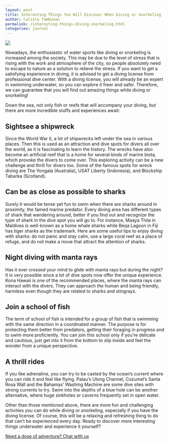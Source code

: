 ```yaml
---
layout: post
title: Interesting Things You Will Discover When Diving or Snorkeling
author: Calista Tambunan
permalink: /interesting-things-diving-snorkeling.html
categories: journal
---
```


<img src="https://i.imgur.com/fh8xg9O.jpg" class="img-responsive post-feat-img" />

Nowadays, the enthusiastic of water sports like diving or snorkeling is increased among the society. This may be due to the level of stress that is rising with the work and atmosphere of the city, so people absolutely need to escape to nature as a solution to relieve the stress. If you want to get a satisfying experience in diving, it is advised to get a diving license from professional dive center. With a diving license, you will already be an expert in swimming underwater, so you can explore it freer and safer. Therefore, we can guarantee that you will find out amazing things while diving or snorkeling!

Down the sea, not only fish or reefs that will accompany your diving, but there are more incredible stuffs and experiences await:
## Sightsee a shipwreck
Since the World War II, a lot of shipwrecks left under the sea in various places. Then this is used as an attraction and dive spots for divers all over the world, as it is fascinating to learn the history. The wrecks have also become an artificial reef that is a home for several kinds of marine biota, which provoke the divers to come over. This exploring activity can be a new challenge and thrill for divers too. Some of the famous spots for wreck diving are The Yongala (Australia), USAT Liberty (Indonesia), and Blockship Tabarka (Scotland).
## Can be as close as possible to sharks
Surely it would be tense yet fun to swim when there are sharks around in proximity, the famed marine predator. Every diving area has different types of shark that wandering around, better if you find out and recognize the type of shark in the dive spot you will go to. For instance, Maaya Thila in Maldives is well-known as a home whale sharks while Beqa Lagoon in Fiji has tiger sharks as the trademark. Here are some useful tips to enjoy diving with sharks: do not panic and stay calm, use a large coral reef as a place of refuge, and do not make a move that attract the attention of sharks. 
## Night diving with manta rays
Has it ever crossed your mind to glide with manta rays but during the night? It is very possible since a lot of dive spots now offer the unique experience. Kona Hawaii is one of the recommended places, where the manta rays can interact with the divers. They can approach the human and being friendly, harmless even though they are related to sharks and stingrays. 
## Join a school of fish
The term of school of fish is intended for a group of fish that is swimming with the same direction in a coordinated manner. The purpose is for protecting them better from predators, getting their foraging in progress and to swim more proficiently. You can join this school only if you’re delicate and cautious, just get into it from the bottom to slip inside and feel the wonder from a unique perspective.
## A thrill rides 
If you like adrenaline, you can try to be casted by the ocean’s current where you can ride it and feel like flying. Palau’s Ulong Channel, Cozumel’s Santa Rosa Wall and the Bahamas’ Washing Machine are some dive sites with strong currents to try. Swim into the depths of a blue hole can be another alternative, where huge sinkholes or caverns frequently set in open water.

Other than those mentioned above, there are more fun and challenging activities you can do while diving or snorkeling, especially if you have the diving license. Of course, this will be a relaxing and refreshing thing to do that can’t be experienced every day. Ready to discover more interesting things underwater and experience it yourself?

<a href="https://web.whatsapp.com/send?phone={{site.wa}}&text=Hi%20E-Nyelam,%20i%20need%20info%20for%20dive%20spot" class="cta--in--page">Need a dose of adventure? Chat with us</a>
